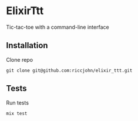 # ElixirTtt

Tic-tac-toe with a command-line interface

## Installation

Clone repo

```
git clone git@github.com:riccjohn/elixir_ttt.git
```

## Tests

Run tests

```
mix test
```
